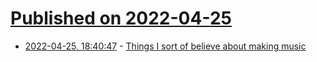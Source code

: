 # [Published on 2022-04-25](index.md)

* [2022-04-25, 18:40:47](https://news.ycombinator.com/item?id=31158951) - [Things I sort of believe about making music](https://www.johnwhiles.com/posts/music-production-lessons.html)
